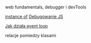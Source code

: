 web fundamentals, debugger i devTools

[instance of](https://developer.mozilla.org/en-US/docs/Web/JavaScript/Reference/Operators/instanceof)
[Debugowanie JS](https://www.youtube.com/watch?v=I9A0Pifn0Uw)<br />

[Jak działa event loop](https://www.youtube.com/watch?v=cCOL7MC4Pl0)<br />

relacje pomiedzy klasami